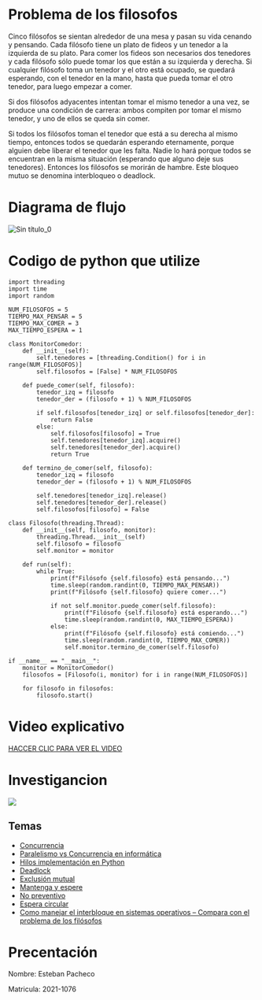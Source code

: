# Problema de los filosofos

Cinco filósofos se sientan alrededor de una mesa y pasan su vida cenando y pensando. Cada filósofo tiene un plato de fideos y un tenedor a la izquierda de su plato. Para comer los fideos son necesarios dos tenedores y cada filósofo sólo puede tomar los que están a su izquierda y derecha. Si cualquier filósofo toma un tenedor y el otro está ocupado, se quedará esperando, con el tenedor en la mano, hasta que pueda tomar el otro tenedor, para luego empezar a comer. 

Si dos filósofos adyacentes intentan tomar el mismo tenedor a una vez, se produce una condición de carrera: ambos compiten por tomar el mismo tenedor, y uno de ellos se queda sin comer. 

Si todos los filósofos toman el tenedor que está a su derecha al mismo tiempo, entonces todos se quedarán esperando eternamente, porque alguien debe liberar el tenedor que les falta. Nadie lo hará porque todos se encuentran en la misma situación (esperando que alguno deje sus tenedores). Entonces los filósofos se morirán de hambre. Este bloqueo mutuo se denomina interbloqueo o deadlock. 

# Diagrama de flujo
![Sin título_0](https://user-images.githubusercontent.com/107761268/228698071-194eace6-e373-4b5a-99fb-2331b7bf2ed9.jpg)

# Codigo de python que utilize 

````
import threading
import time
import random

NUM_FILOSOFOS = 5
TIEMPO_MAX_PENSAR = 5
TIEMPO_MAX_COMER = 3
MAX_TIEMPO_ESPERA = 1

class MonitorComedor:
    def __init__(self):
        self.tenedores = [threading.Condition() for i in range(NUM_FILOSOFOS)]
        self.filosofos = [False] * NUM_FILOSOFOS
    
    def puede_comer(self, filosofo):
        tenedor_izq = filosofo
        tenedor_der = (filosofo + 1) % NUM_FILOSOFOS
        
        if self.filosofos[tenedor_izq] or self.filosofos[tenedor_der]:
            return False
        else:
            self.filosofos[filosofo] = True
            self.tenedores[tenedor_izq].acquire()
            self.tenedores[tenedor_der].acquire()
            return True
        
    def termino_de_comer(self, filosofo):
        tenedor_izq = filosofo
        tenedor_der = (filosofo + 1) % NUM_FILOSOFOS
        
        self.tenedores[tenedor_izq].release()
        self.tenedores[tenedor_der].release()
        self.filosofos[filosofo] = False

class Filosofo(threading.Thread):
    def __init__(self, filosofo, monitor):
        threading.Thread.__init__(self)
        self.filosofo = filosofo
        self.monitor = monitor
    
    def run(self):
        while True:
            print(f"Filósofo {self.filosofo} está pensando...")
            time.sleep(random.randint(0, TIEMPO_MAX_PENSAR))
            print(f"Filósofo {self.filosofo} quiere comer...")
            
            if not self.monitor.puede_comer(self.filosofo):
                print(f"Filósofo {self.filosofo} está esperando...")
                time.sleep(random.randint(0, MAX_TIEMPO_ESPERA))
            else:
                print(f"Filósofo {self.filosofo} está comiendo...")
                time.sleep(random.randint(0, TIEMPO_MAX_COMER))
                self.monitor.termino_de_comer(self.filosofo)

if __name__ == "__main__":
    monitor = MonitorComedor()
    filosofos = [Filosofo(i, monitor) for i in range(NUM_FILOSOFOS)]
    
    for filosofo in filosofos:
        filosofo.start()
````

# Video explicativo

[HACCER CLIC PARA VER EL VIDEO](https://drive.google.com/file/d/14dmi6Mp9eX1Egxsz54oLHqL7pYGrzVdV/view?usp=sharing)

# Investigancion
![](https://user-images.githubusercontent.com/107761268/226145345-714825c7-9a2c-4776-856a-518e4a353e2a.png)

## Temas


- [Concurrencia](Concurrencia.md)
- [Paralelismo vs Concurrencia en informática](Paralelismo_vs_Concurrencia.md)
- [Hilos implementación en Python](hilos_implementación_en_python.md)
- [Deadlock](deadlock.md)
- [Exclusión mutual](exclusión_mutual.md)
- [Mantenga y espere](mantenga_&_espere.md)
- [No preventivo](no_preventivo.md)
- [Espera circular](espera_circular.md)
- [Como manejar el interbloque en sistemas operativos – Compara con el problema de los filósofos](manejo_interbloqueo.md)

# Precentación

Nombre: Esteban Pacheco

Matricula: 2021-1076

